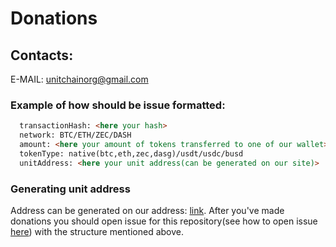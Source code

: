 # Donations

## Contacts:
E-MAIL: unitchainorg@gmail.com

### Example of how should be issue formatted:
```markdown
  transactionHash: <here your hash>
  network: BTC/ETH/ZEC/DASH
  amount: <here your amount of tokens transferred to one of our wallet>
  tokenType: native(btc,eth,zec,dasg)/usdt/usdc/busd
  unitAddress: <here your unit address(can be generated on our site)>
```

### Generating unit address
Address can be generated on our address: [link](https://unitchain.org/generateWalletAddress). 
After you've made donations you should open issue for this repository(see how to open issue [here](https://docs.github.com/en/issues/tracking-your-work-with-issues/creating-an-issue)) with the structure mentioned above.
